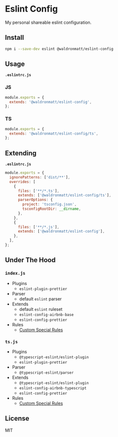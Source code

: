 # Eslint Config

My personal shareable eslint configuration.

## Install

```bash
npm i --save-dev eslint @waldronmatt/eslint-config
```

## Usage

**`.eslintrc.js`**

### JS

```js
module.exports = {
  extends: '@waldronmatt/eslint-config',
};
```

### TS

```js
module.exports = {
  extends: '@waldronmatt/eslint-config/ts',
};
```

## Extending

**`.eslintrc.js`**

```js
module.exports = {
  ignorePatterns: ['dist/**'],
  overrides: [
    {
      files: ['**/*.ts'],
      extends: ['@waldronmatt/eslint-config/ts'],
      parserOptions: {
        project: 'tsconfig.json',
        tsconfigRootDir: __dirname,
      },
    },
    {
      files: ['**/*.js'],
      extends: ['@waldronmatt/eslint-config'],
    },
  ],
};
```

## Under The Hood

### `index.js`

- Plugins
  - `eslint-plugin-prettier`
- Parser
  - default `eslint` parser
- Extends
  - default `eslint` ruleset
  - `eslint-config-airbnb-base`
  - `eslint-config-prettier`
- Rules
  - [Custom Special Rules](https://github.com/prettier/eslint-config-prettier#special-rules)

### `ts.js`

- Plugins
  - `@typescript-eslint/eslint-plugin`
  - `eslint-plugin-prettier`
- Parser
  - `@typescript-eslint/parser`
- Extends
  - `@typescript-eslint/eslint-plugin`
  - `eslint-config-airbnb-typescript`
  - `eslint-config-prettier`
- Rules
  - [Custom Special Rules](https://github.com/prettier/eslint-config-prettier#special-rules)

## License

MIT
